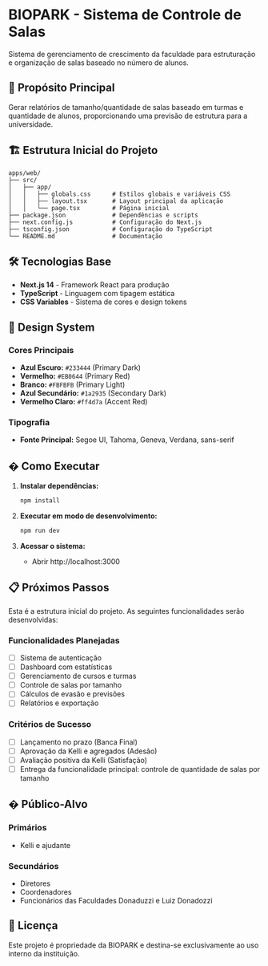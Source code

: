 # BIOPARK - Sistema de Controle de Salas

Sistema de gerenciamento de crescimento da faculdade para estruturação e organização de salas baseado no número de alunos.

## 🎯 Propósito Principal

Gerar relatórios de tamanho/quantidade de salas baseado em turmas e quantidade de alunos, proporcionando uma previsão de estrutura para a universidade.

## 🏗️ Estrutura Inicial do Projeto

```
apps/web/
├── src/
│   ├── app/
│   │   ├── globals.css      # Estilos globais e variáveis CSS
│   │   ├── layout.tsx       # Layout principal da aplicação
│   │   └── page.tsx         # Página inicial
├── package.json             # Dependências e scripts
├── next.config.js           # Configuração do Next.js
├── tsconfig.json            # Configuração do TypeScript
└── README.md                # Documentação
```

## 🛠️ Tecnologias Base

- **Next.js 14** - Framework React para produção
- **TypeScript** - Linguagem com tipagem estática
- **CSS Variables** - Sistema de cores e design tokens

## 🎨 Design System

### Cores Principais

- **Azul Escuro:** `#233444` (Primary Dark)
- **Vermelho:** `#EB0644` (Primary Red)
- **Branco:** `#FBFBFB` (Primary Light)
- **Azul Secundário:** `#1a2935` (Secondary Dark)
- **Vermelho Claro:** `#ff4d7a` (Accent Red)

### Tipografia

- **Fonte Principal:** Segoe UI, Tahoma, Geneva, Verdana, sans-serif

## � Como Executar

1. **Instalar dependências:**

   ```bash
   npm install
   ```

2. **Executar em modo de desenvolvimento:**

   ```bash
   npm run dev
   ```

3. **Acessar o sistema:**
   - Abrir http://localhost:3000

## 📋 Próximos Passos

Esta é a estrutura inicial do projeto. As seguintes funcionalidades serão desenvolvidas:

### Funcionalidades Planejadas

- [ ] Sistema de autenticação
- [ ] Dashboard com estatísticas
- [ ] Gerenciamento de cursos e turmas
- [ ] Controle de salas por tamanho
- [ ] Cálculos de evasão e previsões
- [ ] Relatórios e exportação

### Critérios de Sucesso

- [ ] Lançamento no prazo (Banca Final)
- [ ] Aprovação da Kelli e agregados (Adesão)
- [ ] Avaliação positiva da Kelli (Satisfação)
- [ ] Entrega da funcionalidade principal: controle de quantidade de salas por tamanho

## � Público-Alvo

### Primários

- Kelli e ajudante

### Secundários

- Diretores
- Coordenadores
- Funcionários das Faculdades Donaduzzi e Luiz Donadozzi

## 📄 Licença

Este projeto é propriedade da BIOPARK e destina-se exclusivamente ao uso interno da instituição.
